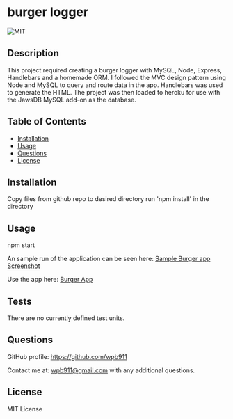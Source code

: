 # burger logger
![MIT  ](https://img.shields.io/badge/MIT-License-orange)


## Description
This project required creating a burger logger with MySQL, Node, Express, Handlebars and a homemade ORM. I followed the MVC design pattern using Node and MySQL to query and route data in the app. Handlebars was used to generate the HTML. The project was then loaded to heroku for use with the JawsDB MySQL add-on as the database. 

## Table of Contents

  * [Installation](#Installation)
  * [Usage](#Usage) 
  * [Questions](#Questions)
  * [License](#License)

  ## Installation
  Copy files from github repo to desired directory 
  run 'npm install' in the directory 

  ## Usage
  npm start

  An sample run of the application can be seen here:
  [Sample Burger app Screenshot](burger.png) 
  
  Use the app here: [Burger App](https://evening-fjord-41403.herokuapp.com/)

  ## Tests
  There are no currently defined test units. 

  ## Questions
  GitHub profile: https://github.com/wpb911

  Contact me at: wpb911@gmail.com with any additional questions.

  ## License
  MIT License 
  

